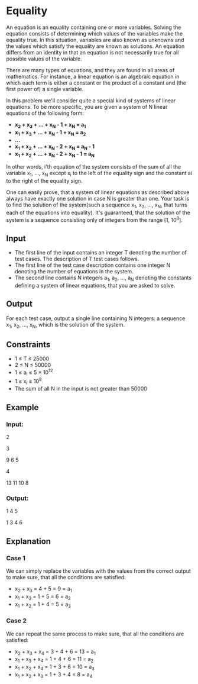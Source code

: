 # Equality

An equation is an equality containing one or more variables. 
Solving the equation consists of determining which values of the variables make the equality true. 
In this situation, variables are also known as unknowns and the values which satisfy the equality are known as solutions. 
An equation differs from an identity in that an equation is not necessarily true for all possible values of the variable.

There are many types of equations, and they are found in all areas of mathematics. 
For instance, a linear equation is an algebraic equation in which each term is either a constant or the product of a 
constant and (the first power of) a single variable.

In this problem we'll consider quite a special kind of systems of linear equations. 
To be more specific, you are given a system of N linear equations of the following form:

- **x<sub>2</sub> + x<sub>3</sub> + ... + x<sub>N</sub> - 1 + x<sub>N</sub> = a<sub>1</sub>**
- **x<sub>1</sub> + x<sub>3</sub> + ... + x<sub>N</sub> - 1 + x<sub>N</sub> = a<sub>2</sub>**
- **...**
- **x<sub>1</sub> + x<sub>2</sub> + ... + x<sub>N</sub> - 2 + x<sub>N</sub> = a<sub>N</sub> - 1**
- **x<sub>1</sub> + x<sub>2</sub> + ... + x<sub>N</sub> - 2 + x<sub>N</sub> - 1 = a<sub>N</sub>**

In other words, i'th equation of the system consists of the sum of all the variable x<sub>1</sub>, ..., x<sub>N</sub> except x<sub>i</sub> to the left of the 
equality sign and the constant ai to the right of the equality sign.

One can easily prove, that a system of linear equations as described above always have exactly one solution in case N is greater than one. 
Your task is to find the solution of the system(such a sequence x<sub>1</sub>, x<sub>2</sub>, ..., x<sub>N</sub>, that turns each of the equations into equality). 
It's guaranteed, that the solution of the system is a sequence consisting only of integers from the range [1, 10<sup>8</sup>].

## Input

- The first line of the input contains an integer T denoting the number of test cases. The description of T test cases follows.
- The first line of the test case description contains one integer N denoting the number of equations in the system.
- The second line contains N integers a<sub>1</sub>, a<sub>2</sub>, ..., a<sub>N</sub> denoting the constants defining a system of linear equations, that you are asked to solve.

## Output

For each test case, output a single line containing N integers: a sequence x<sub>1</sub>, x<sub>2</sub>, ..., x<sub>N</sub>, which is the solution of the system.

## Constraints

- 1 ≤ T ≤ 25000
- 2 ≤ N ≤ 50000
- 1 ≤ a<sub>i</sub> ≤ 5 × 10<sup>12</sup>
- 1 ≤ x<sub>i</sub> ≤ 10<sup>8</sup>
- The sum of all N in the input is not greater than 50000

## Example

### Input:

2

3

9 6 5

4

13 11 10 8

### Output:

1 4 5 

1 3 4 6 

## Explanation

### Case 1

We can simply replace the variables with the values from the correct output to make sure, that all the conditions are satisfied:

- x<sub>2</sub> + x<sub>3</sub> = 4 + 5 = 9 = a<sub>1</sub>
- x<sub>1</sub> + x<sub>3</sub> = 1 + 5 = 6 = a<sub>2</sub>
- x<sub>1</sub> + x<sub>2</sub> = 1 + 4 = 5 = a<sub>3</sub>

### Case 2

We can repeat the same process to make sure, that all the conditions are satisfied:

- x<sub>2</sub> + x<sub>3</sub> + x<sub>4</sub> = 3 + 4 + 6 = 13 = a<sub>1</sub>
- x<sub>1</sub> + x<sub>3</sub> + x<sub>4</sub> = 1 + 4 + 6 = 11 = a<sub>2</sub>
- x<sub>1</sub> + x<sub>2</sub> + x<sub>4</sub> = 1 + 3 + 6 = 10 = a<sub>3</sub>
- x<sub>1</sub> + x<sub>2</sub> + x<sub>3</sub> = 1 + 3 + 4 = 8 = a<sub>4</sub>
